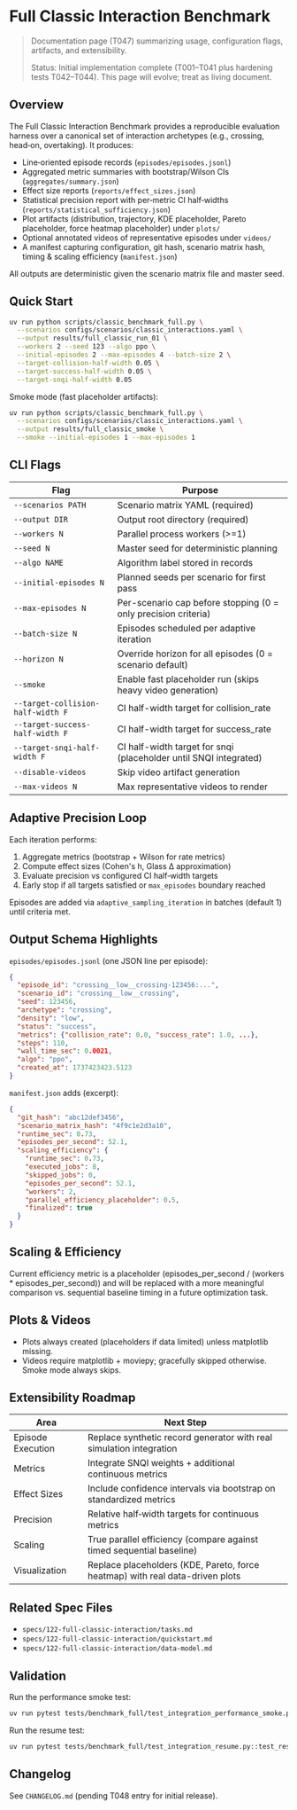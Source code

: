 # Full Classic Interaction Benchmark

> Documentation page (T047) summarizing usage, configuration flags, artifacts, and extensibility.
>
> Status: Initial implementation complete (T001–T041 plus hardening tests T042–T044). This page will evolve; treat as living document.

## Overview
The Full Classic Interaction Benchmark provides a reproducible evaluation harness over a canonical set of interaction archetypes (e.g., crossing, head‑on, overtaking). It produces:
- Line‑oriented episode records (`episodes/episodes.jsonl`)
- Aggregated metric summaries with bootstrap/Wilson CIs (`aggregates/summary.json`)
- Effect size reports (`reports/effect_sizes.json`)
- Statistical precision report with per‑metric CI half‑widths (`reports/statistical_sufficiency.json`)
- Plot artifacts (distribution, trajectory, KDE placeholder, Pareto placeholder, force heatmap placeholder) under `plots/`
- Optional annotated videos of representative episodes under `videos/`
- A manifest capturing configuration, git hash, scenario matrix hash, timing & scaling efficiency (`manifest.json`)

All outputs are deterministic given the scenario matrix file and master seed.

## Quick Start
```bash
uv run python scripts/classic_benchmark_full.py \
  --scenarios configs/scenarios/classic_interactions.yaml \
  --output results/full_classic_run_01 \
  --workers 2 --seed 123 --algo ppo \
  --initial-episodes 2 --max-episodes 4 --batch-size 2 \
  --target-collision-half-width 0.05 \
  --target-success-half-width 0.05 \
  --target-snqi-half-width 0.05
```
Smoke mode (fast placeholder artifacts):
```bash
uv run python scripts/classic_benchmark_full.py \
  --scenarios configs/scenarios/classic_interactions.yaml \
  --output results/full_classic_smoke \
  --smoke --initial-episodes 1 --max-episodes 1
```

## CLI Flags
| Flag | Purpose |
|------|---------|
| `--scenarios PATH` | Scenario matrix YAML (required) |
| `--output DIR` | Output root directory (required) |
| `--workers N` | Parallel process workers (>=1) |
| `--seed N` | Master seed for deterministic planning |
| `--algo NAME` | Algorithm label stored in records |
| `--initial-episodes N` | Planned seeds per scenario for first pass |
| `--max-episodes N` | Per-scenario cap before stopping (0 = only precision criteria) |
| `--batch-size N` | Episodes scheduled per adaptive iteration |
| `--horizon N` | Override horizon for all episodes (0 = scenario default) |
| `--smoke` | Enable fast placeholder run (skips heavy video generation) |
| `--target-collision-half-width F` | CI half-width target for collision_rate |
| `--target-success-half-width F` | CI half-width target for success_rate |
| `--target-snqi-half-width F` | CI half-width target for snqi (placeholder until SNQI integrated) |
| `--disable-videos` | Skip video artifact generation |
| `--max-videos N` | Max representative videos to render |

## Adaptive Precision Loop
Each iteration performs:
1. Aggregate metrics (bootstrap + Wilson for rate metrics)
2. Compute effect sizes (Cohen's h, Glass Δ approximation)
3. Evaluate precision vs configured CI half‑width targets
4. Early stop if all targets satisfied or `max_episodes` boundary reached

Episodes are added via `adaptive_sampling_iteration` in batches (default 1) until criteria met.

## Output Schema Highlights
`episodes/episodes.jsonl` (one JSON line per episode):
```json
{
  "episode_id": "crossing__low__crossing-123456:...",
  "scenario_id": "crossing__low__crossing",
  "seed": 123456,
  "archetype": "crossing",
  "density": "low",
  "status": "success",
  "metrics": {"collision_rate": 0.0, "success_rate": 1.0, ...},
  "steps": 110,
  "wall_time_sec": 0.0021,
  "algo": "ppo",
  "created_at": 1737423423.5123
}
```

`manifest.json` adds (excerpt):
```json
{
  "git_hash": "abc12def3456",
  "scenario_matrix_hash": "4f9c1e2d3a10",
  "runtime_sec": 0.73,
  "episodes_per_second": 52.1,
  "scaling_efficiency": {
    "runtime_sec": 0.73,
    "executed_jobs": 8,
    "skipped_jobs": 0,
    "episodes_per_second": 52.1,
    "workers": 2,
    "parallel_efficiency_placeholder": 0.5,
    "finalized": true
  }
}
```

## Scaling & Efficiency
Current efficiency metric is a placeholder (episodes_per_second / (workers * episodes_per_second)) and will be replaced with a more meaningful comparison vs. sequential baseline timing in a future optimization task.

## Plots & Videos
- Plots always created (placeholders if data limited) unless matplotlib missing.
- Videos require matplotlib + moviepy; gracefully skipped otherwise. Smoke mode always skips.

## Extensibility Roadmap
| Area | Next Step |
|------|-----------|
| Episode Execution | Replace synthetic record generator with real simulation integration |
| Metrics | Integrate SNQI weights + additional continuous metrics |
| Effect Sizes | Include confidence intervals via bootstrap on standardized metrics |
| Precision | Relative half‑width targets for continuous metrics |
| Scaling | True parallel efficiency (compare against timed sequential baseline) |
| Visualization | Replace placeholders (KDE, Pareto, force heatmap) with real data-driven plots |

## Related Spec Files
- `specs/122-full-classic-interaction/tasks.md`
- `specs/122-full-classic-interaction/quickstart.md`
- `specs/122-full-classic-interaction/data-model.md`

## Validation
Run the performance smoke test:
```bash
uv run pytest tests/benchmark_full/test_integration_performance_smoke.py::test_performance_smoke -q
```

Run the resume test:
```bash
uv run pytest tests/benchmark_full/test_integration_resume.py::test_resume_skips_existing -q
```

## Changelog
See `CHANGELOG.md` (pending T048 entry for initial release).
